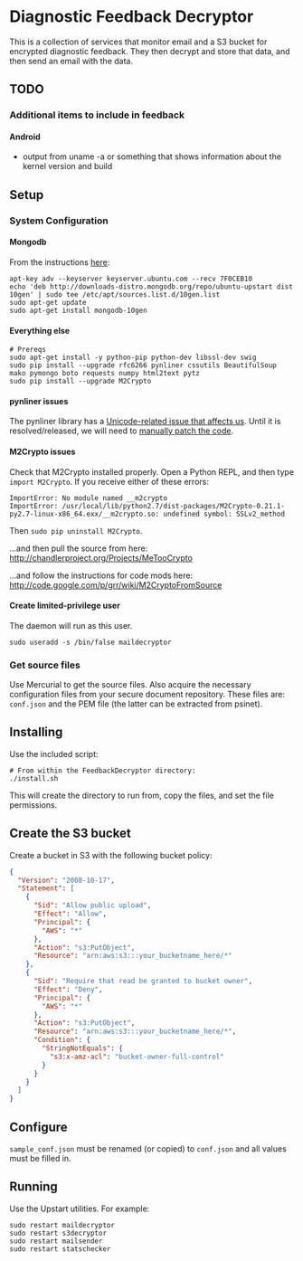 # Diagnostic Feedback Decryptor

This is a collection of services that monitor email and a S3 bucket for 
encrypted diagnostic feedback. They then decrypt and store that data, and then
send an email with the data.

## TODO

### Additional items to include in feedback

#### Android

+ output from uname -a or something that shows information about the kernel version and build

## Setup

### System Configuration

#### Mongodb

From the instructions [here](http://docs.mongodb.org/manual/tutorial/install-mongodb-on-ubuntu/):

```
apt-key adv --keyserver keyserver.ubuntu.com --recv 7F0CEB10
echo 'deb http://downloads-distro.mongodb.org/repo/ubuntu-upstart dist 10gen' | sudo tee /etc/apt/sources.list.d/10gen.list
sudo apt-get update
sudo apt-get install mongodb-10gen
```

#### Everything else

```shell
# Prereqs
sudo apt-get install -y python-pip python-dev libssl-dev swig
sudo pip install --upgrade rfc6266 pynliner cssutils BeautifulSoup mako pymongo boto requests numpy html2text pytz
sudo pip install --upgrade M2Crypto
```

#### pynliner issues

The pynliner library has a [Unicode-related issue that affects us](https://github.com/rennat/pynliner/issues/10). 
Until it is resolved/released, we will need to [manually patch the code](https://github.com/rmgorman/pynliner/commit/f21f7aa44d1077f781a278ccb62f792bc4bec150).

#### M2Crypto issues

Check that M2Crypto installed properly. Open a Python REPL, and then type 
`import M2Crypto`. If you receive either of these errors:

```
ImportError: No module named __m2crypto
ImportError: /usr/local/lib/python2.7/dist-packages/M2Crypto-0.21.1-py2.7-linux-x86_64.exx/__m2crypto.so: undefined symbol: SSLv2_method
```

Then `sudo pip uninstall M2Crypto`.

...and then pull the source from here:  
http://chandlerproject.org/Projects/MeTooCrypto

...and follow the instructions for code mods here:  
http://code.google.com/p/grr/wiki/M2CryptoFromSource

#### Create limited-privilege user

The daemon will run as this user.

```shell
sudo useradd -s /bin/false maildecryptor
```

### Get source files

Use Mercurial to get the source files. Also acquire the necessary
configuration files from your secure document repository. These files are: 
`conf.json` and the PEM file (the latter can be extracted from psinet).

## Installing

Use the included script:

```shell
# From within the FeedbackDecryptor directory:
./install.sh
```

This will create the directory to run from, copy the files, and set the file
permissions.

## Create the S3 bucket

Create a bucket in S3 with the following bucket policy:

```json
{
  "Version": "2008-10-17",
  "Statement": [
    {
      "Sid": "Allow public upload",
      "Effect": "Allow",
      "Principal": {
        "AWS": "*"
      },
      "Action": "s3:PutObject",
      "Resource": "arn:aws:s3:::your_bucketname_here/*"
    },
    {
      "Sid": "Require that read be granted to bucket owner",
      "Effect": "Deny",
      "Principal": {
        "AWS": "*"
      },
      "Action": "s3:PutObject",
      "Resource": "arn:aws:s3:::your_bucketname_here/*",
      "Condition": {
        "StringNotEquals": {
          "s3:x-amz-acl": "bucket-owner-full-control"
        }
      }
    }
  ]
}
```

## Configure

`sample_conf.json` must be renamed (or copied) to `conf.json` and all values
must be filled in.

## Running

Use the Upstart utilities. For example:

```shell
sudo restart maildecryptor
sudo restart s3decryptor
sudo restart mailsender
sudo restart statschecker
```

